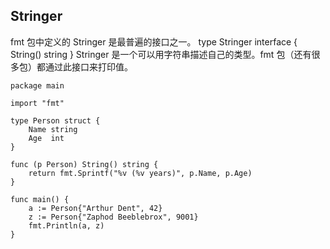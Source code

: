 ## Stringer

fmt 包中定义的 Stringer 是最普遍的接口之一。
type Stringer interface {
    String() string
}
Stringer 是一个可以用字符串描述自己的类型。fmt 包（还有很多包）都通过此接口来打印值。

```golang
package main

import "fmt"

type Person struct {
	Name string
	Age  int
}

func (p Person) String() string {
	return fmt.Sprintf("%v (%v years)", p.Name, p.Age)
}

func main() {
	a := Person{"Arthur Dent", 42}
	z := Person{"Zaphod Beeblebrox", 9001}
	fmt.Println(a, z)
}
```